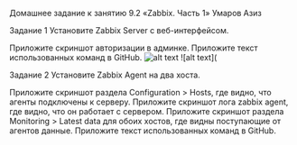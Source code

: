 Домашнее задание к занятию 9.2 «Zabbix. Часть 1» Умаров Азиз


Задание 1
Установите Zabbix Server с веб-интерфейсом.

Приложите скриншот авторизации в админке. Приложите текст использованных команд в GitHub.
![alt text](https://github.com/UmarovAM/sys-homework/blob/c0c68ec38067632a4df660fca1936c427c47d75a/ADMIN.PNG)
![alt text](


Задание 2
Установите Zabbix Agent на два хоста.

Приложите скриншот раздела Configuration > Hosts, где видно, что агенты подключены к серверу. Приложите скриншот лога zabbix agent, где видно, что он работает с сервером. Приложите скриншот раздела Monitoring > Latest data для обоих хостов, где видны поступающие от агентов данные. Приложите текст использованных команд в GitHub.
